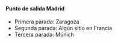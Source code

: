 #### Punto de salida Madrid

- Primera parada: Zaragoza
- Segunda parada: Algún sitio en Francia
- Tercera parada: Múnich